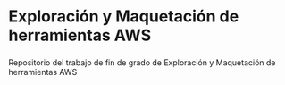 # Exploración y Maquetación de herramientas AWS
### 
Repositorio del trabajo de fin de grado de Exploración y Maquetación de herramientas AWS
